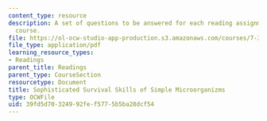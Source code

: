 ```yaml
---
content_type: resource
description: A set of questions to be answered for each reading assignment of the
  course.
file: https://ol-ocw-studio-app-production.s3.amazonaws.com/courses/7-343-sophisticated-survival-skills-of-simple-microorganisms-spring-2008/39fd5d70324992fef5775b5ba28dcf54_7_343_lecqs.pdf
file_type: application/pdf
learning_resource_types:
- Readings
parent_title: Readings
parent_type: CourseSection
resourcetype: Document
title: Sophisticated Survival Skills of Simple Microorganizms
type: OCWFile
uid: 39fd5d70-3249-92fe-f577-5b5ba28dcf54
---
```


